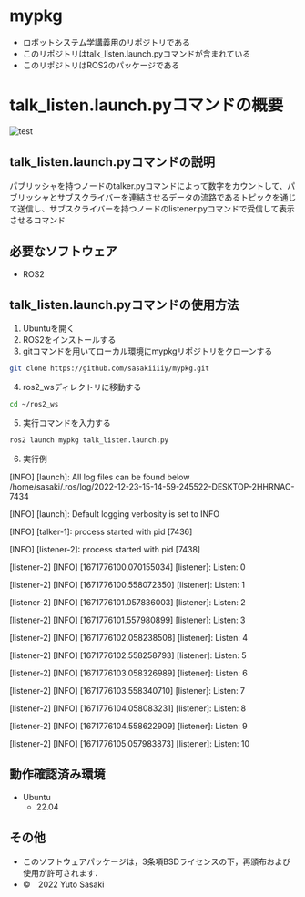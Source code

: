 # mypkg
* ロボットシステム学講義用のリポジトリである
* このリポジトリはtalk_listen.launch.pyコマンドが含まれている
* このリポジトリはROS2のパッケージである
# talk_listen.launch.pyコマンドの概要
![test](https://github.com/sasakiiiiy/mypkg/actions/workflows/test.yml/badge.svg)
## talk_listen.launch.pyコマンドの説明
パブリッシャを持つノードのtalker.pyコマンドによって数字をカウントして、パブリッシャとサブスクライバーを連結させるデータの流路であるトピックを通じて送信し、サブスクライバーを持つノードのlistener.pyコマンドで受信して表示させるコマンド
## 必要なソフトウェア
* ROS2
## talk_listen.launch.pyコマンドの使用方法
1. Ubuntuを開く
2. ROS2をインストールする
3. gitコマンドを用いてローカル環境にmypkgリポジトリをクローンする
```bash
git clone https://github.com/sasakiiiiy/mypkg.git
```
4. ros2_wsディレクトリに移動する
```bash
cd ~/ros2_ws
```
5. 実行コマンドを入力する
```bash
ros2 launch mypkg talk_listen.launch.py
```
6. 実行例

[INFO] [launch]: All log files can be found below /home/sasaki/.ros/log/2022-12-23-15-14-59-245522-DESKTOP-2HHRNAC-7434

[INFO] [launch]: Default logging verbosity is set to INFO

[INFO] [talker-1]: process started with pid [7436]

[INFO] [listener-2]: process started with pid [7438]

[listener-2] [INFO] [1671776100.070155034] [listener]: Listen: 0

[listener-2] [INFO] [1671776100.558072350] [listener]: Listen: 1

[listener-2] [INFO] [1671776101.057836003] [listener]: Listen: 2

[listener-2] [INFO] [1671776101.557980899] [listener]: Listen: 3

[listener-2] [INFO] [1671776102.058238508] [listener]: Listen: 4

[listener-2] [INFO] [1671776102.558258793] [listener]: Listen: 5

[listener-2] [INFO] [1671776103.058326989] [listener]: Listen: 6

[listener-2] [INFO] [1671776103.558340710] [listener]: Listen: 7

[listener-2] [INFO] [1671776104.058083231] [listener]: Listen: 8

[listener-2] [INFO] [1671776104.558622909] [listener]: Listen: 9

[listener-2] [INFO] [1671776105.057983873] [listener]: Listen: 10
## 動作確認済み環境
* Ubuntu
  * 22.04
## その他
* このソフトウェアパッケージは，3条項BSDライセンスの下，再頒布および使用が許可されます．
* ©　2022 Yuto Sasaki
